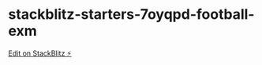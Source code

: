 # stackblitz-starters-7oyqpd-football-exm

[Edit on StackBlitz ⚡️](https://stackblitz.com/edit/stackblitz-starters-7oyqpd)
